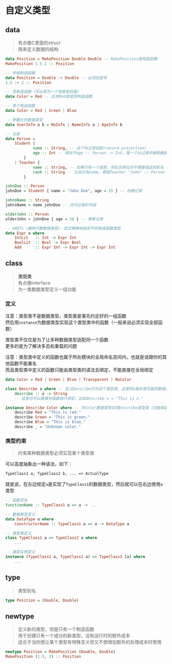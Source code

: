 ---
---

# 自定义类型

## data

>有点像C里面的struct  
>用来定义数据的结构

```haskell
data Position = MakePosition Double Double -- MakePosition是构造函数
MakePosition 1.5 2 :: Position

-- 中缀构造函数
data Position = Double :+ Double -- 必须加冒号
1.5 :+ 2 :: Position

-- 空构造函数（可以视为一个该类型的值）
data Color = Red -- 此处Red就是空构造函数

-- 多个构造函数
data Color = Red | Green | Blue

-- 参数化的数据类型
data UserInfo a b = NoInfo | NameInfo a | AgeInfo b

-- 记录
data Person = 
    Student { 
            name :: String, -- 这个叫记录投影(record projection)
            age :: Int -- 相当于age :: Person -> Int，是一个从记录中解构数据的函数
        }
    | Teacher { 
            name :: String, -- 如果只有一个投影，则在实例化时不需要指定投影名
            rank :: String -- 比如只有name，那就Teacher "John" :: Person
        }

johnDoe :: Person
johnDoe = Student { name = "John Doe", age = 15 } -- 创建记录

johnsName :: String
johnsName = name johnDoe -- 访问记录的字段

olderJohn :: Person
olderJohn = johnDoe { age = 16 } -- 更新记录

-- GADTs（通用代数数据类型）：显式精确地指定不同构造函数类型
data Expr a where
    IntLit   :: Int -> Expr Int
    BoolLit  :: Bool -> Expr Bool
    Add      :: Expr Int -> Expr Int -> Expr Int
```

## class

>**类型类**  
>有点像interface  
>为一类数据类型定义一组功能

### 定义

注意：类型类不是数据类型，类型类是事先约定好的一组函数  
然后用`instance`为数据类型实现这个类型类中的函数（一般来说必须实现全部函数）

类型类不仅仅是为了让多种数据类型适配同一个函数  
更多的是为了解决多态和重载的问题

注意：类型类中定义的函数也属于所处模块的全局命名空间内，也就是说跟你的其他函数不能重名  
而且类型类中定义的函数只能由类型类的语法去绑定，不能直接在全局绑定

```haskell
data Color = Red | Green | Blue | Transparent | NoColor

class Describe a where -- 定义Describe行为这个类型类，这里的a是任意可能的数据类型
    describe :: a -> String
    -- 这里也可以直接对函数进行绑定，比如describe x = "This is x."

instance Describe Color where -- 为Color数据类型实现Describe类型类（只能绑定Describe中出现过的函数）
    describe Red = "This is red."
    describe Green = "This is green."
    describe Blue = "This is blue."
    describe _ = "Unknown color."
```

### 类型约束

>约束某种数据类型必须实现某个类型类

可以高度抽象出一种语法，如下：

```txt
TypeClass1 a, TypeClass2 b, ... => ActualType
```

就是说，在左边规定`a`是实现了`TypeClass1`的数据类型，然后就可以在右边使用`a`类型

```haskell
-- 函数签名
functionName :: TypeClass1 a => a -> ...

-- 数据类型定义
data DataType a where
    ConstructorName :: TypeClass1 a => a -> DataType a

-- 类型类定义
class TypeClass1 a => TypeClass2 a where
    ...

-- 类型实例定义
instance (TypeClass1 a, TypeClass2 a) => TypeClass3 [a] where
    ...
```

## type

>类型别名

```haskell
type Position = (Double, Double)
```

## newtype

>定义新的类型，但是只有一个构造函数  
>用于创建只有一个成分的新类型，没有运行时的额外成本  
>适合于当你想让某个类型有特殊含义但又不想增加额外的处理成本时使用

```haskell
newtype Position = MakePosition (Double, Double)
MakePosition (1.5, 2) :: Position
```
